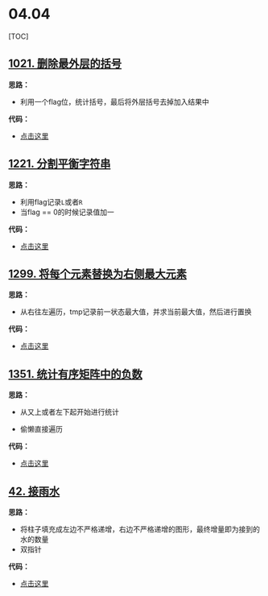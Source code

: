 # 04.04

[TOC]

## [1021. 删除最外层的括号](https://leetcode-cn.com/problems/remove-outermost-parentheses)

**思路：**

- 利用一个flag位，统计括号，最后将外层括号去掉加入结果中

**代码：**

- [点击这里](./removeOuterParentheses.go)

## [1221. 分割平衡字符串](https://leetcode-cn.com/problems/split-a-string-in-balanced-strings/)

**思路：**

- 利用flag记录`L`或者`R`
- 当flag == 0的时候记录值加一

**代码：**

- [点击这里](./balancedStringSplit.go)

## [1299. 将每个元素替换为右侧最大元素](https://leetcode-cn.com/problems/replace-elements-with-greatest-element-on-right-side/)

**思路：**

- 从右往左遍历，tmp记录前一状态最大值，并求当前最大值，然后进行置换

**代码：**

- [点击这里](./replaceElements.go)

## [1351. 统计有序矩阵中的负数](https://leetcode-cn.com/problems/count-negative-numbers-in-a-sorted-matrix/)

**思路：**

- 从又上或者左下起开始进行统计

- 偷懒直接遍历

**代码：**

- [点击这里](./countNegatives.go)

## [42. 接雨水](https://leetcode-cn.com/problems/trapping-rain-water/)

**思路：**
- 将柱子填充成左边不严格递增，右边不严格递增的图形，最终增量即为接到的水的数量
- 双指针

**代码：**
- [点击这里](./trap.go)